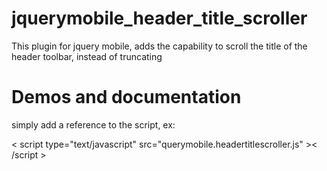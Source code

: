 jquerymobile_header_title_scroller
==================================

This plugin for jquery mobile, adds the capability to scroll the title of the header toolbar, instead of truncating

Demos and documentation
==================================

simply add a reference to the script, ex:

< script type="text/javascript" src="querymobile.headertitlescroller.js" >< /script >
